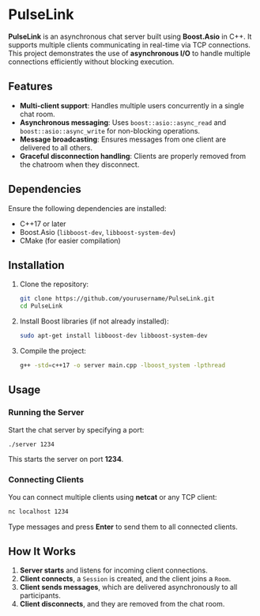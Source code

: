 # PulseLink

**PulseLink** is an asynchronous chat server built using **Boost.Asio** in C++. It supports multiple clients communicating in real-time via TCP connections. This project demonstrates the use of **asynchronous I/O** to handle multiple connections efficiently without blocking execution.

## Features
- **Multi-client support**: Handles multiple users concurrently in a single chat room.
- **Asynchronous messaging**: Uses `boost::asio::async_read` and `boost::asio::async_write` for non-blocking operations.
- **Message broadcasting**: Ensures messages from one client are delivered to all others.
- **Graceful disconnection handling**: Clients are properly removed from the chatroom when they disconnect.

## Dependencies
Ensure the following dependencies are installed:

- C++17 or later
- Boost.Asio (`libboost-dev`, `libboost-system-dev`)
- CMake (for easier compilation)

## Installation
1. Clone the repository:
   ```sh
   git clone https://github.com/yourusername/PulseLink.git
   cd PulseLink
   ```
2. Install Boost libraries (if not already installed):
   ```sh
   sudo apt-get install libboost-dev libboost-system-dev
   ```
3. Compile the project:
   ```sh
   g++ -std=c++17 -o server main.cpp -lboost_system -lpthread
   ```

## Usage
### Running the Server
Start the chat server by specifying a port:
```sh
./server 1234
```
This starts the server on port **1234**.

### Connecting Clients
You can connect multiple clients using **netcat** or any TCP client:
```sh
nc localhost 1234
```
Type messages and press **Enter** to send them to all connected clients.

## How It Works
1. **Server starts** and listens for incoming client connections.
2. **Client connects**, a `Session` is created, and the client joins a `Room`.
3. **Client sends messages**, which are delivered asynchronously to all participants.
4. **Client disconnects**, and they are removed from the chat room.

